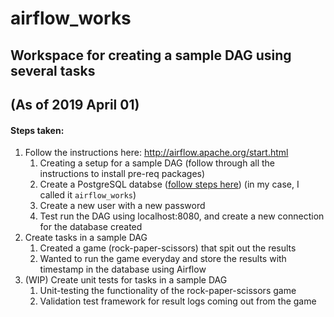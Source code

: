 # airflow_works

## Workspace for creating a sample DAG using several tasks
## (As of 2019 April 01)

#### Steps taken: 

1. Follow the instructions here: http://airflow.apache.org/start.html
    1. Creating a setup for a sample DAG (follow through all the instructions to install pre-req packages)
    2. Create a PostgreSQL databse ([follow steps here](https://www.codementor.io/engineerapart/getting-started-with-postgresql-on-mac-osx-are8jcopb)) (in my case, I called it `airflow_works`)
    3. Create a new user with a new password
    4. Test run the DAG using localhost:8080, and create a new connection for the database created
2. Create tasks in a sample DAG
    1. Created a game (rock-paper-scissors) that spit out the results
    2. Wanted to run the game everyday and store the results with timestamp in the database using Airflow
3. (WIP) Create unit tests for tasks in a sample DAG
    1. Unit-testing the functionality of the rock-paper-scissors game
    2. Validation test framework for result logs coming out from the game

    
